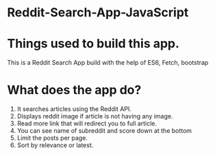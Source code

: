 # Reddit-Search-App-JavaScript

# Things used to build this app.
This is a Reddit Search App build with the help of 
ES6, Fetch, bootstrap

# What does the app do?
1. It searches articles using the Reddit API.
2. Displays reddit image if article is not having any image.
3. Read more link that will redirect you to full article.
4. You can see name of subreddit and score down at the bottom
5. Limit the posts per page.
6. Sort by relevance or latest.



